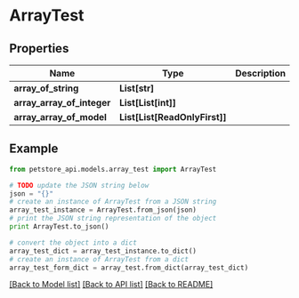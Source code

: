 # ArrayTest


## Properties

Name | Type | Description | Notes
------------ | ------------- | ------------- | -------------
**array_of_string** | **List[str]** |  | [optional] 
**array_array_of_integer** | **List[List[int]]** |  | [optional] 
**array_array_of_model** | **List[List[ReadOnlyFirst]]** |  | [optional] 

## Example

```python
from petstore_api.models.array_test import ArrayTest

# TODO update the JSON string below
json = "{}"
# create an instance of ArrayTest from a JSON string
array_test_instance = ArrayTest.from_json(json)
# print the JSON string representation of the object
print ArrayTest.to_json()

# convert the object into a dict
array_test_dict = array_test_instance.to_dict()
# create an instance of ArrayTest from a dict
array_test_form_dict = array_test.from_dict(array_test_dict)
```
[[Back to Model list]](../README.md#documentation-for-models) [[Back to API list]](../README.md#documentation-for-api-endpoints) [[Back to README]](../README.md)


